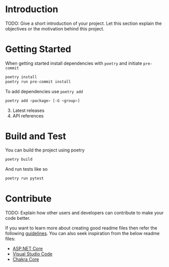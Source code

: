 # Introduction

TODO: Give a short introduction of your project. Let this section explain the objectives or the motivation behind this project.

# Getting Started

When getting started install dependencies with `poetry` and initiate `pre-commit`

```bash
poetry install
poetry run pre-commit install
```

To add dependencies use `poetry add`

```bash
poetry add <package> [-G <group>]
```

3. Latest releases
4. API references

# Build and Test

You can build the project using poetry

```bash
poetry build
```

And run tests like so

```bash
poetry run pytest
```

# Contribute

TODO: Explain how other users and developers can contribute to make your code better.

If you want to learn more about creating good readme files then refer the following [guidelines](https://docs.microsoft.com/en-us/azure/devops/repos/git/create-a-readme?view=azure-devops). You can also seek inspiration from the below readme files:

- [ASP.NET Core](https://github.com/aspnet/Home)
- [Visual Studio Code](https://github.com/Microsoft/vscode)
- [Chakra Core](https://github.com/Microsoft/ChakraCore)

